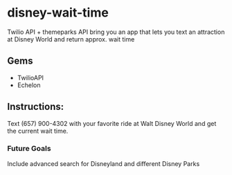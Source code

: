 # disney-wait-time
Twilio API + themeparks API bring you an app that lets you text an attraction at Disney World and return approx. wait time


## Gems
- TwilioAPI
- Echelon

## Instructions:

Text (657) 900-4302 with your favorite ride at Walt Disney World and get the current wait time.

### Future Goals
Include advanced search for Disneyland and different Disney Parks

